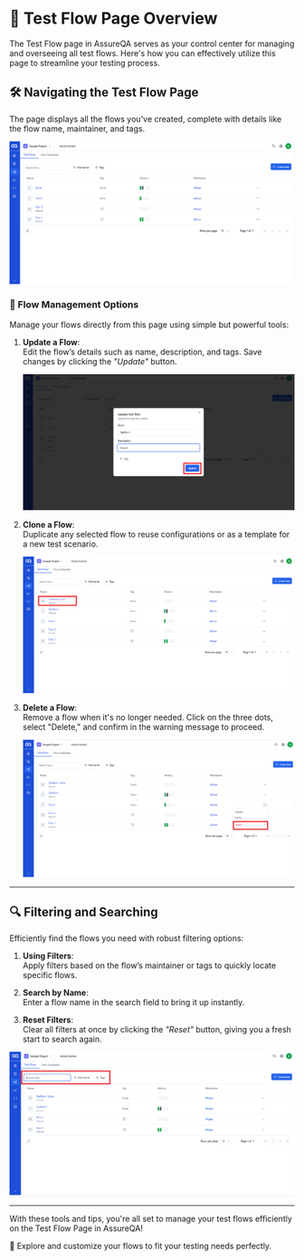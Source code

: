 ﻿# 🚀 Test Flow Page Overview

The Test Flow page in AssureQA serves as your control center for managing and overseeing all test flows. Here's how you can effectively utilize this page to streamline your testing process.

## 🛠️ Navigating the Test Flow Page

The page displays all the flows you've created, complete with details like the flow name, maintainer, and tags.

![Flow Overview](/images/image1.png)

### 🔄 Flow Management Options

Manage your flows directly from this page using simple but powerful tools:

1. **Update a Flow**:  
   Edit the flow’s details such as name, description, and tags. Save changes by clicking the *"Update"* button.

   ![Update Flow](/images/image3.png)

2. **Clone a Flow**:  
   Duplicate any selected flow to reuse configurations or as a template for a new test scenario.

   ![Clone Flow](/images/image4.png)

3. **Delete a Flow**:  
   Remove a flow when it's no longer needed. Click on the three dots, select "Delete," and confirm in the warning message to proceed.

   ![Delete Flow](/images/image5.png)

---

## 🔍 Filtering and Searching

Efficiently find the flows you need with robust filtering options:

1. **Using Filters**:  
   Apply filters based on the flow’s maintainer or tags to quickly locate specific flows.

2. **Search by Name**:  
   Enter a flow name in the search field to bring it up instantly.

3. **Reset Filters**:  
   Clear all filters at once by clicking the *"Reset"* button, giving you a fresh start to search again.

![Filters and Search](/images/image7.png)

---

With these tools and tips, you're all set to manage your test flows efficiently on the Test Flow Page in AssureQA! 

🎉 Explore and customize your flows to fit your testing needs perfectly.
